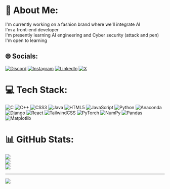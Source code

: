 # 💫 About Me:
I'm currently working on a fashion brand where we'll integrate AI<br>I'm a front-end developer<br>I'm presently learning AI engineering and Cyber security (attack and pen)<br>I'm open to learning 


## 🌐 Socials:
[![Discord](https://img.shields.io/badge/Discord-%237289DA.svg?logo=discord&logoColor=white)]([https://discord.gg/nitish_007](https://discord.gg/6ByGynxh)) [![Instagram](https://img.shields.io/badge/Instagram-%23E4405F.svg?logo=Instagram&logoColor=white)](https://instagram.com/https://www.instagram.com/architect_nj_/?hl=en) [![LinkedIn](https://img.shields.io/badge/LinkedIn-%230077B5.svg?logo=linkedin&logoColor=white)](https://linkedin.com/in/https://www.linkedin.com/in/nitish-bharadwaz-4a551b279/) [![X](https://img.shields.io/badge/X-black.svg?logo=X&logoColor=white)](https://x.com/https://x.com/nitish_007_) 

# 💻 Tech Stack:
![C](https://img.shields.io/badge/c-%2300599C.svg?style=for-the-badge&logo=c&logoColor=white) ![C++](https://img.shields.io/badge/c++-%2300599C.svg?style=for-the-badge&logo=c%2B%2B&logoColor=white) ![CSS3](https://img.shields.io/badge/css3-%231572B6.svg?style=for-the-badge&logo=css3&logoColor=white) ![Java](https://img.shields.io/badge/java-%23ED8B00.svg?style=for-the-badge&logo=openjdk&logoColor=white) ![HTML5](https://img.shields.io/badge/html5-%23E34F26.svg?style=for-the-badge&logo=html5&logoColor=white) ![JavaScript](https://img.shields.io/badge/javascript-%23323330.svg?style=for-the-badge&logo=javascript&logoColor=%23F7DF1E) ![Python](https://img.shields.io/badge/python-3670A0?style=for-the-badge&logo=python&logoColor=ffdd54) ![Anaconda](https://img.shields.io/badge/Anaconda-%2344A833.svg?style=for-the-badge&logo=anaconda&logoColor=white) ![Django](https://img.shields.io/badge/django-%23092E20.svg?style=for-the-badge&logo=django&logoColor=white) ![React](https://img.shields.io/badge/react-%2320232a.svg?style=for-the-badge&logo=react&logoColor=%2361DAFB) ![TailwindCSS](https://img.shields.io/badge/tailwindcss-%2338B2AC.svg?style=for-the-badge&logo=tailwind-css&logoColor=white) ![PyTorch](https://img.shields.io/badge/PyTorch-%23EE4C2C.svg?style=for-the-badge&logo=PyTorch&logoColor=white) ![NumPy](https://img.shields.io/badge/numpy-%23013243.svg?style=for-the-badge&logo=numpy&logoColor=white) ![Pandas](https://img.shields.io/badge/pandas-%23150458.svg?style=for-the-badge&logo=pandas&logoColor=white) ![Matplotlib](https://img.shields.io/badge/Matplotlib-%23ffffff.svg?style=for-the-badge&logo=Matplotlib&logoColor=black)
# 📊 GitHub Stats:
![](https://github-readme-stats.vercel.app/api?username=Im-Nitoo&theme=dark&hide_border=false&include_all_commits=false&count_private=false)<br/>
![](https://github-readme-streak-stats.herokuapp.com/?user=Im-Nitoo&theme=dark&hide_border=false)<br/>
![](https://github-readme-stats.vercel.app/api/top-langs/?username=Im-Nitoo&theme=dark&hide_border=false&include_all_commits=false&count_private=false&layout=compact)

---
[![](https://visitcount.itsvg.in/api?id=Im-Nitoo&icon=0&color=0)](https://visitcount.itsvg.in)

<!-- Proudly created with GPRM ( https://gprm.itsvg.in ) -->
